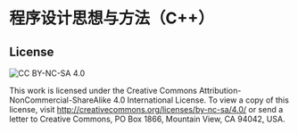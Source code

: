 # 程序设计思想与方法（C++）



## License

![CC BY-NC-SA 4.0](https://i.creativecommons.org/l/by-nc-sa/4.0/88x31.png)

This work is licensed under the Creative Commons Attribution-NonCommercial-ShareAlike 4.0 International License. To view a copy of this license, visit http://creativecommons.org/licenses/by-nc-sa/4.0/ or send a letter to Creative Commons, PO Box 1866, Mountain View, CA 94042, USA.

